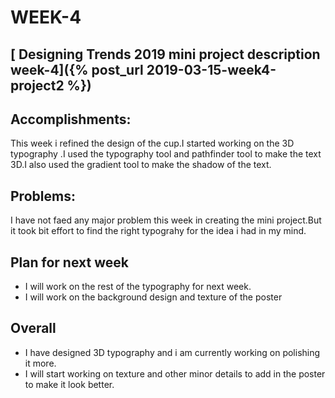 


# WEEK-4
## [ Designing Trends 2019 mini project description week-4]({% post_url 2019-03-15-week4-project2 %})
## Accomplishments:
This week i refined the design of the cup.I started working on the 3D typography .I used the typography tool and pathfinder tool to make the text 3D.I also used the gradient tool to make the shadow of the text.
## Problems:
I have not faed any major problem this week in creating the mini project.But it took bit effort to find the right typograhy for the idea i had in my mind.
## Plan for next week
* I will work on the rest of the typography for next week.
* I will work on the background design and texture of the poster
## Overall
* I have designed 3D typography  and i am currently working on polishing it more. 
* I will start working on texture and other minor details to add in the poster to make it look better.


